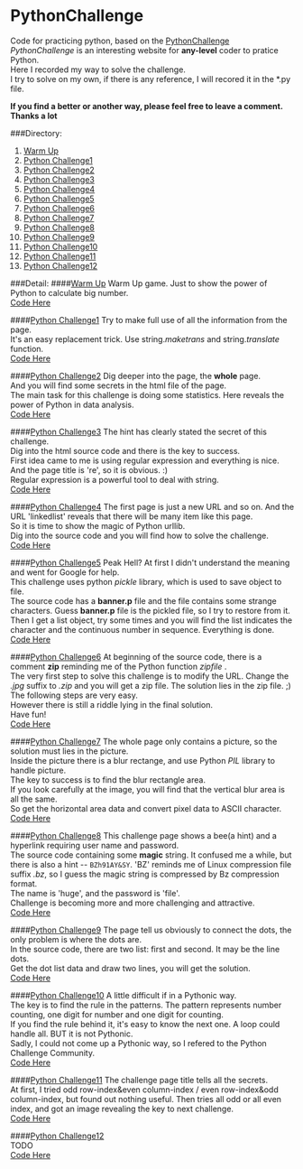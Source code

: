 # PythonChallenge
Code for practicing python, based on the [PythonChallenge](http://www.pythonchallenge.com/)  
*PythonChallenge*  is an interesting website for **any-level** coder to pratice Python.  
Here I recorded my way to solve the challenge.   
I try to solve on my own, if there is any reference, I will recored it in the *.py file.    

**If you find a better or another way, please feel free to leave a comment. Thanks a lot**

###Directory:  

1. [Warm Up](#warm_up)
2. [Python Challenge1](#PC1)
3. [Python Challenge2](#PC2)
4. [Python Challenge3](#PC3)
5. [Python Challenge4](#PC4)
6. [Python Challenge5](#PC5)
7. [Python Challenge6](#PC6)
8. [Python Challenge7](#PC7)
9. [Python Challenge8](#PC8)
10. [Python Challenge9](#PC9)
11. [Python Challenge10](#PC10)
12. [Python Challenge11](#PC11)
13. [Python Challenge12](#PC12)


###Detail:
####<a name='warm_up'></a>[Warm Up](http://www.pythonchallenge.com/pc/def/0.html)
Warm Up game. Just to show the power of Python to calculate big number.  
[Code Here](https://github.com/Sorosliu1029/PythonChallenge/blob/master/PythonChallenge0.py)

####<a name='PC1'></a>[Python Challenge1](http://www.pythonchallenge.com/pc/def/map.html)
Try to make full use of all the information from the page.  
It's an easy replacement trick. Use string.*maketrans* and string.*translate* function.  
[Code Here](https://github.com/Sorosliu1029/PythonChallenge/blob/master/PythonChallenge1.py)

####<a name='PC2'></a>[Python Challenge2](http://www.pythonchallenge.com/pc/def/ocr.html)
Dig deeper into the page, the **whole** page.  
And you will find some secrets in the html file of the page.  
The main task for this challenge is doing some statistics. Here reveals the power of Python in data analysis.  
[Code Here](https://github.com/Sorosliu1029/PythonChallenge/blob/master/PythonChallenge2.py)

####<a name='PC3'></a>[Python Challenge3](http://www.pythonchallenge.com/pc/def/equality.html)
The hint has clearly stated the secret of this challenge.  
Dig into the html source code and there is the key to success.  
First idea came to me is using regular expression and everything is nice. And the page title is 're', so it is obvious. :)  
Regular expression is a powerful tool to deal with string.  
[Code Here](https://github.com/Sorosliu1029/PythonChallenge/blob/master/PythonChallenge3.py)

####<a name='PC4'></a>[Python Challenge4](http://www.pythonchallenge.com/pc/def/linkedlist.php)
The first page is just a new URL and so on.  And the URL 'linkedlist' reveals that there will be many item like this page.  
So it is time to show the magic of Python urllib.  
Dig into the source code and you will find how to solve the challenge.  
[Code Here](https://github.com/Sorosliu1029/PythonChallenge/blob/master/PythonChallenge4.py)

####<a name='PC5'></a>[Python Challenge5](http://www.pythonchallenge.com/pc/def/peak.html)
Peak Hell? At first I didn't understand the meaning and went for Google for help.  
This challenge uses python *pickle* library, which is used to save object to file.  
The source code has a **banner.p** file and the file contains some strange characters. Guess **banner.p** file is the pickled file, so I try to restore from it.  
Then I get a list object, try some times and you will find the list indicates the character and the continuous number in sequence. Everything is done.  
[Code Here](https://github.com/Sorosliu1029/PythonChallenge/blob/master/PythonChallenge5.py)

####<a name='PC6'></a>[Python Challenge6](http://www.pythonchallenge.com/pc/def/channel.html)
At beginning of the source code, there is a comment **zip** reminding me of the Python function *zipfile* .  
The very first step to solve this challenge is to modify the URL. Change the *.jpg* suffix to *.zip* and you will get a zip file. The solution lies in the zip file.  ;)
The following steps are very easy.  
However there is still a riddle lying in the final solution.  
Have fun!  
[Code Here](https://github.com/Sorosliu1029/PythonChallenge/blob/master/PythonChallenge6.py)

####<a name='PC7'></a>[Python Challenge7](http://www.pythonchallenge.com/pc/def/oxygen.html)
The whole page only contains a picture, so the solution must lies in the picture.  
Inside the picture there is a blur rectange, and use Python *PIL* library to handle picture.  
The key to success is to find the blur rectangle area.  
If you look carefully at the image, you will find that the vertical blur area is all the same.  
So get the horizontal area data and convert pixel data to ASCII character.  
[Code Here](https://github.com/Sorosliu1029/PythonChallenge/blob/master/PythonChallenge7.py)

####<a name='PC8'></a>[Python Challenge8](http://www.pythonchallenge.com/pc/def/integrity.html)
This challenge page shows a bee(a hint) and a hyperlink requiring user name and password.  
The source code containing some **magic** string. It confused me a while, but there is also a hint -- `BZh91AY&SY`. 'BZ' reminds me of Linux compression file suffix *.bz*, so I guess the magic string is compressed by Bz compression format.    
The name is 'huge', and the password is 'file'.  
Challenge is becoming more and more challenging and attractive.  
[Code Here](https://github.com/Sorosliu1029/PythonChallenge/blob/master/PythonChallenge8.py)

####<a name='PC9'></a>[Python Challenge9](http://www.pythonchallenge.com/pc/return/good.html)
The page tell us obviously to connect the dots, the only problem is where the dots are.  
In the source code, there are two list: first and second. It may be the line dots.  
Get the dot list data and draw two lines, you will get the solution.    
[Code Here](https://github.com/Sorosliu1029/PythonChallenge/blob/master/PythonChallenge9.py)

####<a name='PC10'></a>[Python Challenge10](http://www.pythonchallenge.com/pc/return/bull.html)
A little difficult if in a Pythonic way.   
The key is to find the rule in the patterns.  The pattern represents number counting, one digit for number and one digit for counting.  
If you find the rule behind it, it's easy to know the next one. A loop could handle all.  BUT it is not Pythonic.  
Sadly, I could not come up a Pythonic way, so I refered to the Python Challenge Community.   
[Code Here](https://github.com/Sorosliu1029/PythonChallenge/blob/master/PythonChallenge10.py)

####<a name='PC11'></a>[Python Challenge11](http://www.pythonchallenge.com/pc/return/5808.html)
The challenge page title tells all the secrets.  
At first, I tried odd row-index&even column-index / even row-index&odd column-index, but found out nothing useful. Then tries all odd or all even index, and got an image revealing the key to next challenge.  
[Code Here](https://github.com/Sorosliu1029/PythonChallenge/blob/master/PythonChallenge11.py)

####<a name='PC12'></a>[Python Challenge12](http://www.pythonchallenge.com/pc/return/evil.html)  
TODO  
[Code Here](https://github.com/Sorosliu1029/PythonChallenge/blob/master/PythonChallenge12.py)